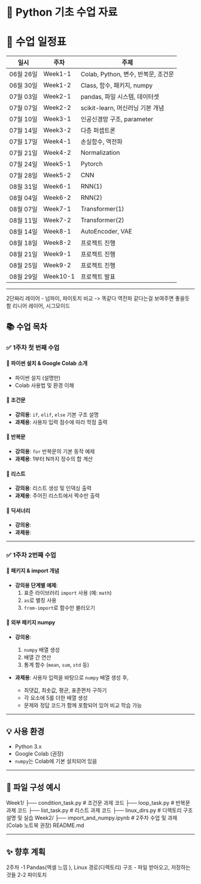 # 🐍 Python 기초 수업 자료

# 📅 수업 일정표

| 일시       | 주차     | 주제                                      |
|------------|----------|-------------------------------------------|
| 06월 26일  | Week1-1  | Colab, Python, 변수, 반복문, 조건문       |
| 06월 30일  | Week1-2  | Class, 함수, 패키지, numpy                |
| 07월 03일  | Week2-1  | pandas, 파일 시스템, 데이터셋             |
| 07월 07일  | Week2-2  | scikit-learn, 머신러닝 기본 개념          |
| 07월 10일  | Week3-1  | 인공신경망 구조, parameter               |
| 07월 14일  | Week3-2  | 다층 퍼셉트론                          |
| 07월 17일  | Week4-1  | 손실함수, 역전파                                          |
| 07월 21일  | Week4-2  | Normalization                                          |
| 07월 24일  | Week5-1  | Pytorch                                          |
| 07월 28일  | Week5-2  | CNN                                          |
| 08월 31일  | Week6-1  | RNN(1)                                          |
| 08월 04일  | Week6-2  | RNN(2)                                          |
| 08월 07일  | Week7-1  | Transformer(1)                                          |
| 08월 11일  | Week7-2  | Transformer(2)                                          |
| 08월 14일  | Week8-1  | AutoEncoder, VAE                            |
| 08월 18일  | Week8-2  | 프로젝트 진행                                      |
| 08월 21일  | Week9-1  | 프로젝트 진행                             |
| 08월 25일  | Week9-2  | 프로젝트 진행                             |
| 08월 29일  | Week10-1 | 프로젝트 발표                             |
---

2단짜리 레이어 - 넘파이, 파이토치 비교 -> 똑같다
역전파 같다는걸 보여주면 좋을듯 함
리니어 레이어, 시그모이드 

## 📚 수업 목차

### ✅ 1주차 첫 번째 수업
#### 📌 파이썬 설치 & Google Colab 소개
- 파이썬 설치 (설명만)
- Colab 사용법 및 환경 이해

#### 📌 조건문
- **강의용**: `if`, `elif`, `else` 기본 구조 설명
- **과제용**: 사용자 입력 점수에 따라 학점 출력

#### 📌 반복문
- **강의용**: `for` 반복문의 기본 동작 예제
- **과제용**: 1부터 N까지 정수의 합 계산

#### 📌 리스트
- **강의용**: 리스트 생성 및 인덱싱 출력
- **과제용**: 주어진 리스트에서 짝수만 출력

#### 📌 딕셔너리
- **강의용**: 
- **과제용**:

  
---

### ✅ 1주차 2번째 수업
#### 📌 패키지 & import 개념
- **강의용 단계별 예제**:
  1. 표준 라이브러리 `import` 사용 (예: `math`)
  2. `as`로 별칭 사용
  3. `from-import`로 함수만 불러오기

#### 📌 외부 패키지 numpy
- **강의용**:
  1. `numpy` 배열 생성
  2. 배열 간 연산
  3. 통계 함수 (`mean`, `sum`, `std` 등)

- **과제용**:
  사용자 입력을 바탕으로 `numpy` 배열 생성 후,
  - 최댓값, 최솟값, 평균, 표준편차 구하기
  - 각 요소에 5를 더한 배열 생성
  - 문제와 정답 코드가 함께 포함되어 있어 비교 학습 가능
 


---

## 💡 사용 환경
- Python 3.x
- Google Colab (권장)
- `numpy`는 Colab에 기본 설치되어 있음

---

## 📂 파일 구성 예시

Week1/
├── condition_task.py # 조건문 과제 코드
├── loop_task.py # 반복문 과제 코드
├── list_task.py # 리스트 과제 코드
├── linux_dirs.py # 디렉토리 구조 설명 및 실습
Week2/
├── import_and_numpy.ipynb # 2주차 수업 및 과제 (Colab 노트북 권장)
README.md

---

## ✨ 향후 계획
2주차 -1 Pandas(엑셀 느낌 ), Linux 경로(디렉토리) 구조 - 파일 받아오고, 저장하는 것들
2-2 파이토치 
